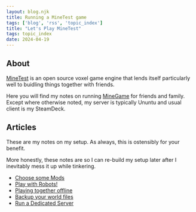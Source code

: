 ```yaml
---
layout: blog.njk
title: Running a MineTest game
tags: ['blog', 'rss', 'topic_index']
title: "Let's Play MineTest"
tags: topic_index
date: 2024-04-19
---
```


## About

[MineTest][2] is an open source voxel game engine that lends itself particularly well to buidling things together with friends.

Here you will find my notes on running [MineGame][3] for friends and family.
Except where otherwise noted, my server is typically Ununtu and usual client is my SteamDeck.


[2]: https://www.minetest.net/
[3]: https://content.minetest.net/packages/Minetest/minetest_game/

## Articles

These are my notes on my setup. As always, this is ostensibly for your benefit. 

More honestly, these notes are so I can re-build my setup later after I inevitably mess it up while tinkering.

- [Choose some Mods](/blog/minetest/mods)
- [Play with Robots!](/blog/minetest/robots/)
- [Playing together offline](/blog/minetest/offline)
- [Backup your world files](/blog/minetest/backup)
- [Run a Dedicated Server](/blog/minetest/server)

